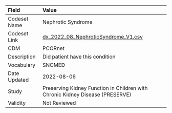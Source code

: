 |Field        |Value                                                                         |
|:------------|:-----------------------------------------------------------------------------|
|Codeset Name |Nephrotic Syndrome                                                            |
|Codeset Link |[dx_2022_08_NephroticSyndrome_V1.csv](https://github.com/PEDSnet/Variable-Dictionary/blob/main/conditions/dx_2022_08_NephroticSyndrome_V1.csv.csv)|
|CDM          |PCORnet                                                                       |
|Description  |Did patient have this condition                                               |
|Vocabulary   |SNOMED                                                                        |
|Date Updated |2022-08-06                                                                    |
|Study        |Preserving Kidney Function in Children with Chronic Kidney Disease (PRESERVE) |
|Validity     |Not Reviewed                                                                  |

